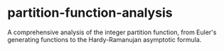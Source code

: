 # partition-function-analysis
A comprehensive analysis of the integer partition function, from Euler's generating functions to the Hardy-Ramanujan asymptotic formula.
